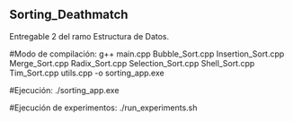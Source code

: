 ## Sorting_Deathmatch
Entregable 2 del ramo Estructura de Datos.

#Modo de compilación:
g++ main.cpp Bubble_Sort.cpp Insertion_Sort.cpp Merge_Sort.cpp Radix_Sort.cpp Selection_Sort.cpp Shell_Sort.cpp Tim_Sort.cpp utils.cpp -o sorting_app.exe

#Ejecución:
./sorting_app.exe <algoritmo> <ArchivoEntrada>

#Ejecución de experimentos:
./run_experiments.sh